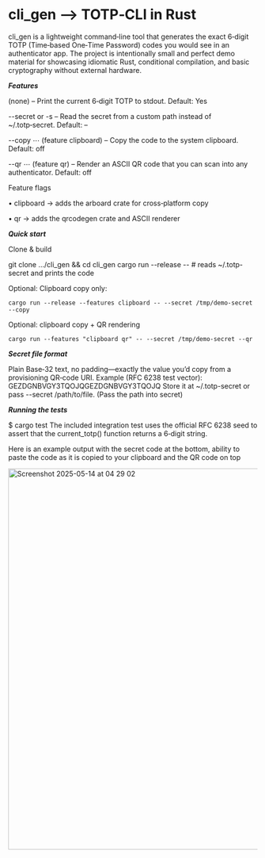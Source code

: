 # cli_gen –> TOTP‑CLI in Rust

cli_gen is a lightweight command‑line tool that generates 
the exact 6‑digit TOTP (Time‑based One‑Time Password) codes you would see 
in an authenticator app. The project is intentionally small and perfect 
demo material for showcasing idiomatic Rust, conditional compilation, and basic cryptography 
without external hardware.

***Features***

(none) – Print the current 6‑digit TOTP to stdout. Default: Yes

--secret <PATH> or -s – Read the secret from a custom path instead of ~/.totp‑secret. Default: –

--copy ⋯ (feature clipboard) – Copy the code to the system clipboard. Default: off

--qr ⋯ (feature qr) – Render an ASCII QR code that you can scan into any authenticator. Default: off



Feature flags

 • clipboard → adds the arboard crate for cross‑platform copy

 • qr → adds the qrcodegen crate and ASCII renderer


***Quick start***

Clone & build 

git clone …/cli_gen && cd cli_gen
cargo run --release -- # reads ~/.totp-secret and prints the code


Optional: Clipboard copy only: 

    cargo run --release --features clipboard -- --secret /tmp/demo-secret --copy

Optional: clipboard copy + QR rendering

    cargo run --features "clipboard qr" -- --secret /tmp/demo-secret --qr

***Secret file format***

Plain Base‑32 text, no padding—exactly the value you’d copy from a provisioning QR‑code URI. 
Example (RFC 6238 test vector):
GEZDGNBVGY3TQOJQGEZDGNBVGY3TQOJQ
Store it at ~/.totp-secret or pass --secret /path/to/file. (Pass the path into secret)

***Running the tests***

$ cargo test
The included integration test uses the official RFC 6238 seed to assert that the current_totp() function returns a 6‑digit string.

Here is an example output with the secret code at the bottom, ability to paste the code as it is copied to your clipboard and the QR code on top 

<img width="769" alt="Screenshot 2025-05-14 at 04 29 02" src="https://github.com/user-attachments/assets/0ca64ee8-0026-4f0d-be1f-a7f29c922f86" />



